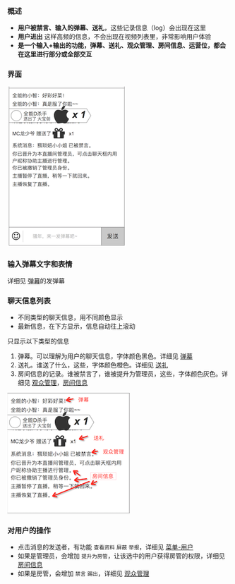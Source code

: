 ### 概述
* **用户被禁言、输入的弹幕、送礼**，这些记录信息（log）会出现在这里
* **用户进出** 这样高频的信息，不会出现在视频列表里，非常影响用户体验
* **是一个输入+输出的功能，弹幕、送礼、观众管理、房间信息、运营位，都会在这里进行部分或全部交互**

### 界面
![](img/chat.png)


### 输入弹幕文字和表情
详细见 [弹幕](danmaku.md)的发弹幕


### 聊天信息列表
* 不同类型的聊天信息，用不同颜色显示
* 最新信息，在下方显示，信息自动往上滚动

只显示以下类型的信息

1. 弹幕。可以理解为用户的聊天信息，字体颜色黑色。详细见 [弹幕](function/danmaku.md)
2. 送礼。谁送了什么，这些，字体颜色橙色。详细见 [送礼](function/gift.md)
3. 房间信息的记录。谁被禁言了，谁被提升为管理员，这些，字体颜色灰色。详细见 [观众管理](function/usermanage.md)，[房间信息](function/roomadmin.md)

![聊天信息](img/chat-log.png)

### 对用户的操作
* 点击消息的发送者，有功能 `查看资料` `屏蔽` `举报`，详细见 [菜单-用户](setting_user.md)
* 如果是管理员，会增加 `提升为房管`，让该选中的用户获得房管的权限，详细见 [房间信息](roomadmin.md)
* 如果是房管，会增加 `禁言` `踢出`，详细见 [观众管理](usermanage.md)
